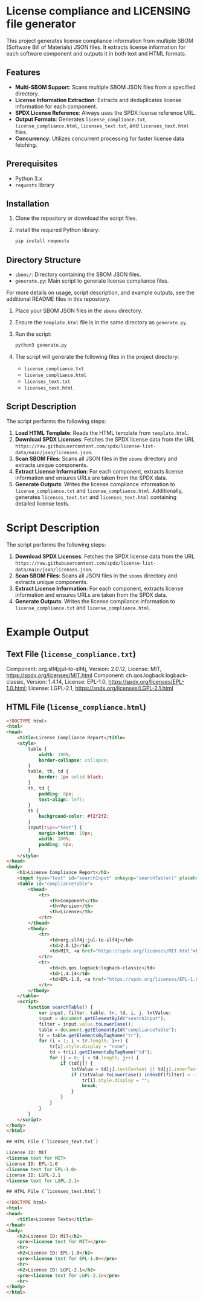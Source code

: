 # License compliance and LICENSING file generator

This project generates license compliance information from multiple SBOM (Software Bill of Materials) JSON files. It extracts license information for each software component and outputs it in both text and HTML formats.

## Features

- **Multi-SBOM Support**: Scans multiple SBOM JSON files from a specified directory.
- **License Information Extraction**: Extracts and deduplicates license information for each component.
- **SPDX License Reference**: Always uses the SPDX license reference URL.
- **Output Formats**: Generates `license_compliance.txt`, `license_compliance.html`, `licenses_text.txt`, and `licenses_text.html` files.
- **Concurrency**: Utilizes concurrent processing for faster license data fetching.

## Prerequisites

- Python 3.x
- `requests` library

## Installation

1. Clone the repository or download the script files.
2. Install the required Python library:

    ```bash
    pip install requests
    ```

## Directory Structure

- `sboms/`: Directory containing the SBOM JSON files.
- `generate.py`: Main script to generate license compliance files.

For more details on usage, script description, and example outputs, see the additional README files in this repository.

1. Place your SBOM JSON files in the `sboms` directory.
2. Ensure the `template.html` file is in the same directory as `generate.py`.
3. Run the script:

    ```bash
    python3 generate.py
    ```

4. The script will generate the following files in the project directory:
    - `license_compliance.txt`
    - `license_compliance.html`
    - `licenses_text.txt`
    - `licenses_text.html`

## Script Description

The script performs the following steps:

1. **Load HTML Template**: Reads the HTML template from `template.html`.
2. **Download SPDX Licenses**: Fetches the SPDX license data from the URL `https://raw.githubusercontent.com/spdx/license-list-data/main/json/licenses.json`.
3. **Scan SBOM Files**: Scans all JSON files in the `sboms` directory and extracts unique components.
4. **Extract License Information**: For each component, extracts license information and ensures URLs are taken from the SPDX data.
5. **Generate Outputs**: Writes the license compliance information to `license_compliance.txt` and `license_compliance.html`. Additionally, generates `licenses_text.txt` and `licenses_text.html` containing detailed license texts.

# Script Description

The script performs the following steps:

1. **Download SPDX Licenses**: Fetches the SPDX license data from the URL `https://raw.githubusercontent.com/spdx/license-list-data/main/json/licenses.json`.
2. **Scan SBOM Files**: Scans all JSON files in the `sboms` directory and extracts unique components.
3. **Extract License Information**: For each component, extracts license information and ensures URLs are taken from the SPDX data.
4. **Generate Outputs**: Writes the license compliance information to `license_compliance.txt` and `license_compliance.html`.

# Example Output

## Text File (`license_compliance.txt`)
Component: org.slf4j:jul-to-slf4j, Version: 2.0.12, License: MIT, https://spdx.org/licenses/MIT.html
Component: ch.qos.logback:logback-classic, Version: 1.4.14, License: EPL-1.0, https://spdx.org/licenses/EPL-1.0.html; License: LGPL-2.1, https://spdx.org/licenses/LGPL-2.1.html

## HTML File (`license_compliance.html`)

```html
<!DOCTYPE html>
<html>
<head>
    <title>License Compliance Report</title>
    <style>
        table {
            width: 100%;
            border-collapse: collapse;
        }
        table, th, td {
            border: 1px solid black;
        }
        th, td {
            padding: 8px;
            text-align: left;
        }
        th {
            background-color: #f2f2f2;
        }
        input[type="text"] {
            margin-bottom: 10px;
            width: 100%;
            padding: 8px;
        }
    </style>
</head>
<body>
    <h1>License Compliance Report</h1>
    <input type="text" id="searchInput" onkeyup="searchTable()" placeholder="Search for components..">
    <table id="complianceTable">
        <thead>
            <tr>
                <th>Component</th>
                <th>Version</th>
                <th>License</th>
            </tr>
        </thead>
        <tbody>
            <tr>
                <td>org.slf4j:jul-to-slf4j</td>
                <td>2.0.12</td>
                <td>MIT, <a href="https://spdx.org/licenses/MIT.html">https://spdx.org/licenses/MIT.html</a></td>
            </tr>
            <tr>
                <td>ch.qos.logback:logback-classic</td>
                <td>1.4.14</td>
                <td>EPL-1.0, <a href="https://spdx.org/licenses/EPL-1.0.html">https://spdx.org/licenses/EPL-1.0.html</a>; LGPL-2.1, <a href="https://spdx.org/licenses/LGPL-2.1.html">https://spdx.org/licenses/LGPL-2.1.html</a></td>
            </tr>
        </tbody>
    </table>
    <script>
        function searchTable() {
            var input, filter, table, tr, td, i, j, txtValue;
            input = document.getElementById("searchInput");
            filter = input.value.toLowerCase();
            table = document.getElementById("complianceTable");
            tr = table.getElementsByTagName("tr");
            for (i = 1; i < tr.length; i++) {
                tr[i].style.display = "none";
                td = tr[i].getElementsByTagName("td");
                for (j = 0; j < td.length; j++) {
                    if (td[j]) {
                        txtValue = td[j].textContent || td[j].innerText;
                        if (txtValue.toLowerCase().indexOf(filter) > -1) {
                            tr[i].style.display = "";
                            break;
                        }
                    }
                }
            }
        }
    </script>
</body>
</html>

## HTML File (`licenses_text.txt`)

License ID: MIT
<license text for MIT>
License ID: EPL-1.0
<license text for EPL-1.0>
License ID: LGPL-2.1
<license text for LGPL-2.1>

## HTML File (`licenses_text.html`)

<!DOCTYPE html>
<html>
<head>
    <title>License Texts</title>
</head>
<body>
    <h2>License ID: MIT</h2>
    <pre><license text for MIT></pre>
    <hr>
    <h2>License ID: EPL-1.0</h2>
    <pre><license text for EPL-1.0></pre>
    <hr>
    <h2>License ID: LGPL-2.1</h2>
    <pre><license text for LGPL-2.1></pre>
    <hr>
</body>
</html>
